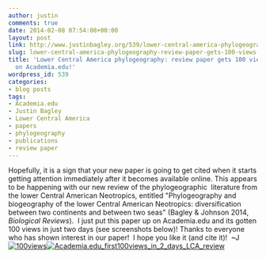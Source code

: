 ```yaml
---
author: justin
comments: true
date: 2014-02-08 07:54:08+00:00
layout: post
link: http://www.justinbagley.org/539/lower-central-america-phylogeography-review-paper-gets-100-views-2-days-academia-edu
slug: lower-central-america-phylogeography-review-paper-gets-100-views-2-days-academia-edu
title: 'Lower Central America phylogeography: review paper gets 100 views in 2 days
  on Academia.edu!'
wordpress_id: 539
categories:
- blog posts
tags:
- Academia.edu
- Justin Bagley
- Lower Central America
- papers
- phylogeography
- publications
- review paper
---
```


Hopefully, it is a sign that your new paper is going to get cited when it starts getting attention immediately after it becomes available online. This appears to be happening with our new review of the phylogeographic  literature from the lower Central American Neotropics, entitled "Phylogeography and biogeography of the lower Central American Neotropics: diversification between two continents and between two seas" (Bagley & Johnson 2014, _Biological Reviews_).  I just put this paper up on Academia.edu and its gotten 100 views in just two days (see screenshots below)! Thanks to everyone who has shown interest in our paper!  I hope you like it (and cite it)!  ~J [![100views](http://www.justinbagley.org/wp-content/uploads/2014/02/100views.png)](http://www.justinbagley.org/wp-content/uploads/2014/02/100views.png)[![Academia.edu_first100views_in_2_days_LCA_review](http://www.justinbagley.org/wp-content/uploads/2014/02/Academia.edu_first100views_in_2_days_LCA_review-e1391845095212-291x300.png)](http://www.justinbagley.org/wp-content/uploads/2014/02/Academia.edu_first100views_in_2_days_LCA_review-e1391845095212.png)

